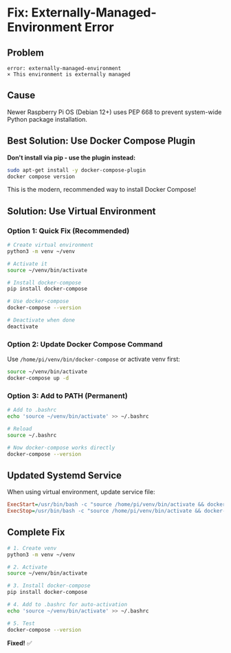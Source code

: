 # Fix: Externally-Managed-Environment Error

## Problem
```
error: externally-managed-environment
× This environment is externally managed
```

## Cause
Newer Raspberry Pi OS (Debian 12+) uses PEP 668 to prevent system-wide Python package installation.

## Best Solution: Use Docker Compose Plugin

**Don't install via pip - use the plugin instead:**

```bash
sudo apt-get install -y docker-compose-plugin
docker compose version
```

This is the modern, recommended way to install Docker Compose!

## Solution: Use Virtual Environment

### Option 1: Quick Fix (Recommended)

```bash
# Create virtual environment
python3 -m venv ~/venv

# Activate it
source ~/venv/bin/activate

# Install docker-compose
pip install docker-compose

# Use docker-compose
docker-compose --version

# Deactivate when done
deactivate
```

### Option 2: Update Docker Compose Command

Use `/home/pi/venv/bin/docker-compose` or activate venv first:

```bash
source ~/venv/bin/activate
docker-compose up -d
```

### Option 3: Add to PATH (Permanent)

```bash
# Add to .bashrc
echo 'source ~/venv/bin/activate' >> ~/.bashrc

# Reload
source ~/.bashrc

# Now docker-compose works directly
docker-compose --version
```

## Updated Systemd Service

When using virtual environment, update service file:

```ini
ExecStart=/usr/bin/bash -c "source /home/pi/venv/bin/activate && docker-compose up -d"
ExecStop=/usr/bin/bash -c "source /home/pi/venv/bin/activate && docker-compose down"
```

## Complete Fix

```bash
# 1. Create venv
python3 -m venv ~/venv

# 2. Activate
source ~/venv/bin/activate

# 3. Install docker-compose
pip install docker-compose

# 4. Add to .bashrc for auto-activation
echo 'source ~/venv/bin/activate' >> ~/.bashrc

# 5. Test
docker-compose --version
```

**Fixed!** ✅

